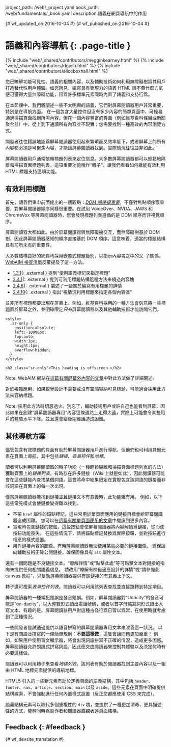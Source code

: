 project_path: /web/_project.yaml book_path: /web/fundamentals/_book.yaml description:語義在網頁導航中的作用

{# wf_updated_on:2016-10-04 #} {# wf_published_on:2016-10-04 #}

# 語義和內容導航 {: .page-title }

{% include "web/_shared/contributors/megginkearney.html" %} {% include "web/_shared/contributors/dgash.html" %} {% include "web/_shared/contributors/aliceboxhall.html" %}

您已瞭解功能可見性、語義的相關內容，以及輔助技術如何利用無障礙樹爲其用戶打造替代性用戶體驗。如您所見，編寫具有表現力的語義 HTML 讓不費什麼力氣便可獲得大量無障礙功能，因爲許多標準元素同時內置了語義和支持行爲。

在本節課中，我們將闡述一些不太明顯的語義，它們對屏幕閱讀器用戶非常重要，特別是在導航方面。 在一個包含大量控件但沒有多少內容的簡單頁面中，可輕易通過掃描頁面找到所需內容。但在一個內容豐富的頁面（例如維基百科條目或新聞聚合器）中，從上到下通讀所有內容並不現實；您需要找到一種高效的內容瀏覽方式。

開發者往往錯誤地認爲屏幕閱讀器使用起來繁瑣而又效率低下，或者屏幕上的所有內容都必須是可聚焦內容，才能讓屏幕閱讀器找到。實際情況往往並非如此。

屏幕閱讀器用戶通常依賴標題列表來定位信息。大多數屏幕閱讀器都可以輕鬆地隔離和掃描頁面標題列表，這項重要功能稱作“轉子”。讓我們看看如何纔能有效利用 HTML 標題支持這項功能。

## 有效利用標題

首先，讓我們重申前面提出的一個觀點：[*DOM 順序很重要*](/web/fundamentals/accessibility/focus/dom-order-matters)，不僅對焦點順序很重要，對屏幕閱讀器順序同樣很重要。在試用 VoiceOver、NVDA、JAWS 和 ChromeVox 等屏幕閱讀器時，您會發現標題列表遵循的是 DOM 順序而非視覺順序。

屏幕閱讀器大都如此。由於屏幕閱讀器與無障礙樹交互，而無障礙樹基於 DOM 樹，因此屏幕閱讀器感知的順序直接基於 DOM 順序。這意味着，適當的標題結構具有前所未有的重要性。

大多數結構良好的網頁均採用嵌套式標題級別，以指示內容塊之中的父-子關係。 [WebAIM 檢查清單](http://webaim.org/standards/wcag/checklist)反覆提及了這一方法。

- [1.3.1](http://webaim.org/standards/wcag/checklist#sc1.3.1){: .external } 提到“使用語義標記來指定標題”
- [2.4.1](http://webaim.org/standards/wcag/checklist#sc2.4.1){: .external } 提到可利用標題結構這種方法來繞過內容塊
- [2.4.6](http://webaim.org/standards/wcag/checklist#sc2.4.6){: .external } 闡述了一些關於編寫有用標題的詳情
- [2.4.10](http://webaim.org/standards/wcag/checklist#sc2.4.10){: .external } 指出“視情況利用標題來指定各個內容區”

並非所有標題都要出現在屏幕上。例如，[維基百科](https://www.wikipedia.org/)採用的一種方法會刻意將一些標題置於屏幕之外，並明確限定*只有*屏幕閱讀器以及其他輔助技術才能訪問它們。

    <style>
      .sr-only {
        position:absolute;
        left:-10000px;
        top:auto;
        width:1px;
        height:1px;
        overflow:hidden;
      }
    </style>
    
    <h2 class="sr-only">This heading is offscreen.</h2>
    

Note: WebAIM 網站在[這篇有關屏幕外內容的文章](http://webaim.org/techniques/css/invisiblecontent/)中對此方法做了詳細闡述。

對於複雜應用，如果視覺設計不需要或沒有空間容納可見標題，可能適合採用此方法來容納標題。

Note: 採用此方法時切忌過火。別忘了，輔助技術用戶或許自己也能看到屏幕，因此如果在創建“屏幕閱讀器專用”內容這條道路上走得太遠，實際上可能會令某些用戶的體驗水平下降。並且還會給後期維護造成困難。

## 其他導航方案

儘管包含有效標題的頁面有助於屏幕閱讀器用戶進行導航，但他們也可利用其他元素在頁面上導航，其中包括*鏈接*、*表單控件*和*地標*。

讀者可以利用屏幕閱讀器的轉子功能（一種輕鬆隔離和掃描頁面標題列表的方法）獲取頁面上的*鏈接列表*。有時存在許多鏈接（Wiki 上就是如此），因此閱讀器可能會在這些鏈接內查找某個詞語。這會將命中結果限定在實際包含該詞語的鏈接而非該詞語在頁面上的每一次出現。

僅當屏幕閱讀器能找到鏈接並且鏈接文本有意義時，此功能纔有用。 例如，以下這些常見模式會使鏈接變得難以找到。

- 不帶 `href` 屬性的錨點標記。這些常用於單頁面應用的鏈接目標會給屏幕閱讀器造成困難。 您可以在[這篇有關單頁面應用的文章](http://neugierig.org/software/blog/2014/02/single-page-app-links.html)中閱讀到更多內容。
- 實現時包含鏈接的按鈕。這些按鈕會使屏幕閱讀器將內容解讀爲鏈接，從而使按鈕功能喪失。 在這些情況下，請將錨點標記替換爲實際按鈕，並對按鈕進行相應的樣式設置。
- 用作鏈接內容的圖像。有時屏幕閱讀器無法使用某些必要的鏈接圖像。 爲保證向輔助技術正確公開鏈接，確保圖像具有 `alt` 屬性文本。

還有一個問題是不良鏈接文本。“瞭解詳情”或“點擊此處”等可點擊文本對鏈接的指向未提供任何相關語義信息。 請改用“瞭解有關自適應設計的詳情”或“請參閱此 canvas 教程”，以幫助屏幕閱讀器提供有關鏈接的有意義上下文。

轉子還可檢索*表單控件列表*。閱讀器可以利用該列表查找並直接跳轉到特定項目。

屏幕閱讀器的一種常犯錯誤是發音錯誤。例如，屏幕閱讀器對“Udacity”的發音可能是“oo-dacity”，以大整數形式讀出電話號碼，或者以首字母縮寫詞形式讀出大寫文本。有趣的是，屏幕閱讀器用戶對這種古怪行爲已習以爲常，在使用時就考慮到了這種情況。

一些開發者嘗試通過提供以語音拼寫的屏幕閱讀器專用文本來改善這一狀況。 以下是有關語音拼寫的一條簡單規則：**不要這樣做**，這隻會讓問題更加嚴重！ 例如，如果用戶使用盲文顯示器，將會出現詞語拼寫不正確的情況，造成更多困惑。屏幕閱讀器允許朗讀式拼寫詞語，因此應交由閱讀器來控制其體驗以及決定何時有必要這樣做。

閱讀器可以利用轉子來查看*地標列表*。該列表有助於閱讀器找到主要內容以及一組由 HTML 地標元素提供的導航地標。

HTML5 引入的一些新元素有助於定義頁面的語義結構，其中包括 `header`、`footer`、`nav`、`article`、`section`、`main` 以及 `aside`。這些元素在頁面中明確提供結構線索，不會強制進行任何內置樣式設置（反正您都應使用 CSS 來完成）。

語義結構元素可以取代多個重複性的 `div` 塊，並提供了一種更加清晰、更具描述性的方式，能夠同時爲製作者和閱讀器直觀表達頁面結構。

## Feedback {: #feedback }

{# wf_devsite_translation #}